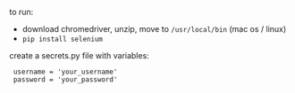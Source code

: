 to run:
 - download chromedriver, unzip, move to `/usr/local/bin` (mac os / linux)
 - `pip install selenium`

create a secrets.py file with variables:
``` 
 username = 'your_username'
 password = 'your_password'
```

